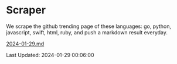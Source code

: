 # Scraper

We scrape the github trending page of these languages: go, python, javascript, swift, html, ruby, and push a markdown result everyday.

[2024-01-29.md](https://github.com/henson/Scraper/blob/master/2024-01-29.md)

Last Updated: 2024-01-29 00:06:00